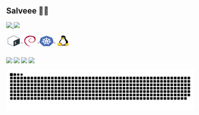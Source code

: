 ## Salveee 🖖🏽
 <div>
  <a href="https://github.com/bastosvinicius">
  <img height="180em" src="https://github-readme-stats.vercel.app/api?username=bastosvinicius&show_icons=true&theme=dark&include_all_commits=true&count_private=true"/>
  <img height="180em" src="https://github-readme-stats.vercel.app/api/top-langs/?username=bastosvinicius&layout=compact&langs_count=7&theme=dracula"/>
</div>

<div style="display: inline_block"><br>
  <img align="center" alt="bash" height="30" width="40" src="https://raw.githubusercontent.com/devicons/devicon/master/icons/bash/bash-original.svg">
  <img align="center" alt="debian" height="30" width="40" src="https://raw.githubusercontent.com/devicons/devicon/master/icons/debian/debian-original.svg">
  <img align="center" alt="k8s" height="30" width="40" src="https://raw.githubusercontent.com/devicons/devicon/master/icons/kubernetes/kubernetes-plain.svg">
  <img align="center" alt="tux" height="30" width="40" src="https://raw.githubusercontent.com/devicons/devicon/master/icons/linux/linux-original.svg">
</div>
  
  ##
 
<div> 
 	<a href="https://www.twitch.tv/bastosv" target="_blank"><img src="https://img.shields.io/badge/Twitch-9146FF?style=for-the-badge&logo=twitch&logoColor=white" target="_blank"></a>
  <a href = "mailto:viniciushsbastos@gmail.com"><img src="https://img.shields.io/badge/-Gmail-%23333?style=for-the-badge&logo=gmail&logoColor=white" target="_blank"></a>
  <a href="htttps://twitter.com/m3g4z0rd" target="_blank"><img src="https://img.shields.io/badge/-twitter-%23333?style=for-the-badge&logo=twitter&logoColor=white" target="_blank"></a>
  <a href="https://www.linkedin.com/in/bastosvinicius/" target="_blank"><img src="https://img.shields.io/badge/-LinkedIn-%230077B5?style=for-the-badge&logo=linkedin&logoColor=white" target="_blank"></a> 
 
  ![Snake animation](https://github.com/bastosvinicius/bastosvinicius/blob/output/github-contribution-grid-snake.svg)
 
</div>
